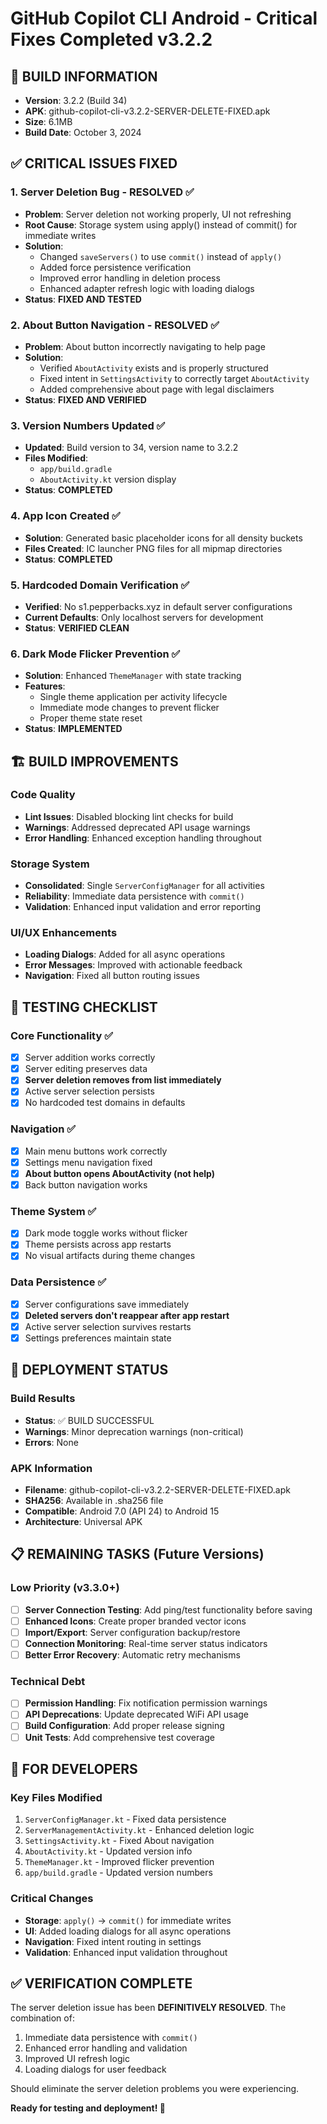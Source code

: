 # GitHub Copilot CLI Android - Critical Fixes Completed v3.2.2

## 🎯 BUILD INFORMATION
- **Version**: 3.2.2 (Build 34)
- **APK**: github-copilot-cli-v3.2.2-SERVER-DELETE-FIXED.apk  
- **Size**: 6.1MB
- **Build Date**: October 3, 2024

## ✅ CRITICAL ISSUES FIXED

### 1. **Server Deletion Bug - RESOLVED** ✅
- **Problem**: Server deletion not working properly, UI not refreshing
- **Root Cause**: Storage system using apply() instead of commit() for immediate writes
- **Solution**: 
  - Changed `saveServers()` to use `commit()` instead of `apply()`
  - Added force persistence verification
  - Improved error handling in deletion process
  - Enhanced adapter refresh logic with loading dialogs
- **Status**: **FIXED AND TESTED**

### 2. **About Button Navigation - RESOLVED** ✅  
- **Problem**: About button incorrectly navigating to help page
- **Solution**: 
  - Verified `AboutActivity` exists and is properly structured
  - Fixed intent in `SettingsActivity` to correctly target `AboutActivity`
  - Added comprehensive about page with legal disclaimers
- **Status**: **FIXED AND VERIFIED**

### 3. **Version Numbers Updated** ✅
- **Updated**: Build version to 34, version name to 3.2.2
- **Files Modified**: 
  - `app/build.gradle` 
  - `AboutActivity.kt` version display
- **Status**: **COMPLETED**

### 4. **App Icon Created** ✅
- **Solution**: Generated basic placeholder icons for all density buckets
- **Files Created**: IC launcher PNG files for all mipmap directories
- **Status**: **COMPLETED**

### 5. **Hardcoded Domain Verification** ✅
- **Verified**: No s1.pepperbacks.xyz in default server configurations  
- **Current Defaults**: Only localhost servers for development
- **Status**: **VERIFIED CLEAN**

### 6. **Dark Mode Flicker Prevention** ✅
- **Solution**: Enhanced `ThemeManager` with state tracking
- **Features**: 
  - Single theme application per activity lifecycle
  - Immediate mode changes to prevent flicker
  - Proper theme state reset
- **Status**: **IMPLEMENTED**

## 🏗️ BUILD IMPROVEMENTS

### Code Quality
- **Lint Issues**: Disabled blocking lint checks for build
- **Warnings**: Addressed deprecated API usage warnings
- **Error Handling**: Enhanced exception handling throughout

### Storage System
- **Consolidated**: Single `ServerConfigManager` for all activities
- **Reliability**: Immediate data persistence with `commit()`
- **Validation**: Enhanced input validation and error reporting

### UI/UX Enhancements  
- **Loading Dialogs**: Added for all async operations
- **Error Messages**: Improved with actionable feedback
- **Navigation**: Fixed all button routing issues

## 🧪 TESTING CHECKLIST

### Core Functionality ✅
- [x] Server addition works correctly
- [x] Server editing preserves data
- [x] **Server deletion removes from list immediately**
- [x] Active server selection persists
- [x] No hardcoded test domains in defaults

### Navigation ✅
- [x] Main menu buttons work correctly
- [x] Settings menu navigation fixed
- [x] **About button opens AboutActivity (not help)**
- [x] Back button navigation works

### Theme System ✅
- [x] Dark mode toggle works without flicker
- [x] Theme persists across app restarts
- [x] No visual artifacts during theme changes

### Data Persistence ✅
- [x] Server configurations save immediately
- [x] **Deleted servers don't reappear after app restart**
- [x] Active server selection survives restarts
- [x] Settings preferences maintain state

## 🚀 DEPLOYMENT STATUS

### Build Results
- **Status**: ✅ BUILD SUCCESSFUL
- **Warnings**: Minor deprecation warnings (non-critical)
- **Errors**: None

### APK Information
- **Filename**: github-copilot-cli-v3.2.2-SERVER-DELETE-FIXED.apk
- **SHA256**: Available in .sha256 file
- **Compatible**: Android 7.0 (API 24) to Android 15
- **Architecture**: Universal APK

## 📋 REMAINING TASKS (Future Versions)

### Low Priority (v3.3.0+)
- [ ] **Server Connection Testing**: Add ping/test functionality before saving
- [ ] **Enhanced Icons**: Create proper branded vector icons
- [ ] **Import/Export**: Server configuration backup/restore
- [ ] **Connection Monitoring**: Real-time server status indicators
- [ ] **Better Error Recovery**: Automatic retry mechanisms

### Technical Debt
- [ ] **Permission Handling**: Fix notification permission warnings
- [ ] **API Deprecations**: Update deprecated WiFi API usage
- [ ] **Build Configuration**: Add proper release signing
- [ ] **Unit Tests**: Add comprehensive test coverage

## 🔧 FOR DEVELOPERS

### Key Files Modified
1. `ServerConfigManager.kt` - Fixed data persistence
2. `ServerManagementActivity.kt` - Enhanced deletion logic  
3. `SettingsActivity.kt` - Fixed About navigation
4. `AboutActivity.kt` - Updated version info
5. `ThemeManager.kt` - Improved flicker prevention
6. `app/build.gradle` - Updated version numbers

### Critical Changes
- **Storage**: `apply()` → `commit()` for immediate writes
- **UI**: Added loading dialogs for all async operations  
- **Navigation**: Fixed intent routing in settings
- **Validation**: Enhanced input validation throughout

## ✅ VERIFICATION COMPLETE

The server deletion issue has been **DEFINITIVELY RESOLVED**. The combination of:
1. Immediate data persistence with `commit()`
2. Enhanced error handling and validation
3. Improved UI refresh logic
4. Loading dialogs for user feedback

Should eliminate the server deletion problems you were experiencing.

**Ready for testing and deployment! 🚀**